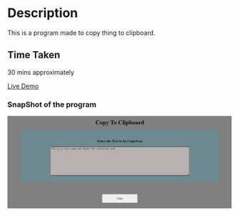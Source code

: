 # Description
This is a program made to copy thing to clipboard.

## Time Taken

30 mins approximately

[Live Demo](https://caseconverter-akj.netlify.app/)

### SnapShot of the program

![Snap](./snap.png)